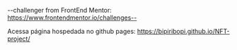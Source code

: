 --challenger from FrontEnd Mentor: https://www.frontendmentor.io/challenges--


Acessa página hospedada no github pages: https://bipiribopi.github.io/NFT-project/
